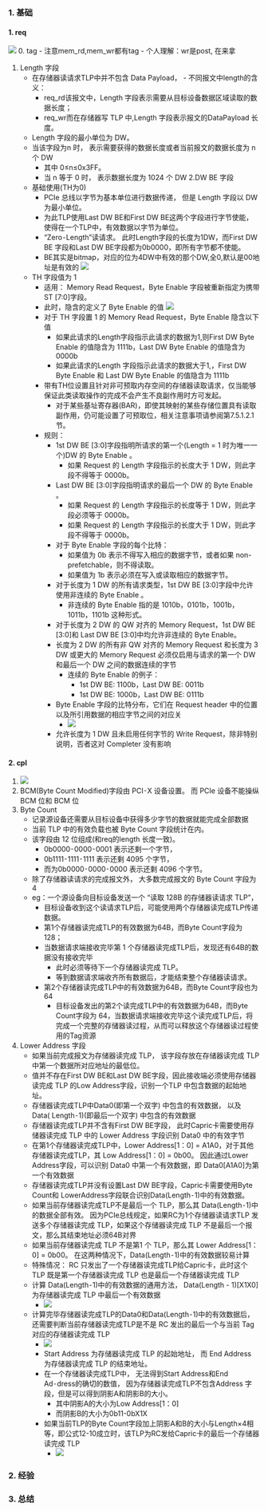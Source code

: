 ### 1. 基础
#### 1. req
![](./99_img/Snipaste_2025-07-03_14-36-40.png)
0. tag
    - 注意mem_rd,mem_wr都有tag
    - 个人理解：wr是post, 在来拿
1. Length 字段
    - 在存储器读请求TLP中并不包含 Data Payload， - 不同报文中length的含义：
        - req_rd该报文中，Length 字段表示需要从目标设备数据区域读取的数据长度；
        - req_wr而在存储器写 TLP 中,Length 字段表示报文的DataPayload 长度。
    - Length 字段的最小单位为 DW。 
    - 当该字段为n 时， 表示需要获得的数据长度或者当前报文的数据长度为 n 个 DW
        - 其中 0≤n≤0x3FF。 
        - 当 n 等于 0 时， 表示数据长度为 1024 个 DW
2.DW BE 字段
    - 基础使用(TH为0)
        - PCIe 总线以字节为基本单位进行数据传递， 但是 Length 字段以 DW 为最小单位。 
        - 为此TLP使用Last DW BE和First DW BE这两个字段进行字节使能，使得在一个TLP中，有效数据以字节为单位。
        - “Zero⁃Length”读请求。 此时Length字段的长度为1DW，而First DW BE 字段和Last DW BE字段都为0b0000，即所有字节都不使能。 
        - BE其实是bitmap，对应的位为4DW中有效的那个DW,全0,默认是00地址是有效的
        ![](./99_img/Snipaste_2025-07-03_15-32-49.png)
    - TH 字段值为 1
        - 适用： Memory Read Request，Byte Enable 字段被重新指定为携带 ST [7:0]字段。
        - 此时，隐含的定义了 Byte Enable 的值
            ![](./99_img/Snipaste_2025-07-03_16-15-34.png)
        - 对于 TH 字段置 1 的 Memory Read Request，Byte Enable 隐含以下值
            - 如果此请求的Length字段指示此请求的数据为1,则First DW Byte Enable 的值隐含为 1111b，Last DW Byte Enable 的值隐含为 0000b
            - 如果此请求的Length 字段指示此请求的数据大于1,，First DW Byte Enable 和 Last DW Byte Enable 的值隐含为 1111b
        - 带有TH位设置且针对非可预取内存空间的存储器读取请求，仅当能够保证此类读取操作的完成不会产生不良副作用时方可发起。
            - 对于某些基址寄存器(BAR)，即使其映射的某些存储位置具有读取副作用，仍可能设置了可预取位，相关注意事项请参阅第7.5.1.2.1节。
        - 规则：
            - 1st DW BE [3:0]字段指明所请求的第一个(Length = 1 时为唯一一个)DW 的 Byte Enable 。
                - 如果 Request 的 Length 字段指示的长度大于 1 DW，则此字段不得等于 0000b。
            - Last DW BE [3:0]字段指明请求的最后一个 DW 的 Byte Enable 。
                - 如果 Request 的 Length 字段指示的长度等于 1 DW，则此字段必须等于 0000b。
                - 如果 Request 的 Length 字段指示的长度大于 1 DW，则此字段不得等于 0000b。
            - 对于 Byte Enable 字段的每个比特：
                - 如果值为 0b 表示不得写入相应的数据字节，或者如果 non-prefetchable，则不得读取。
                - 如果值为 1b 表示必须在写入或读取相应的数据字节。
            - 对于长度为 1 DW 的所有请求类型，1st DW BE [3:0]字段中允许使用非连续的 Byte Enable 。
                - 非连续的 Byte Enable 指的是 1010b，0101b，1001b，1011b，1101b 这种形式。
            - 对于长度为 2 DW 的 QW 对齐的 Memory Request，1st DW BE [3:0]和 Last DW BE [3:0]中均允许非连续的 Byte Enable。
            - 长度为 2 DW 的所有非 QW 对齐的 Memory Request 和长度为 3 DW 或更大的 Memory Request 必须仅启用与请求的第一个
            DW 和最后一个 DW 之间的数据连续的字节
                - 连续的 Byte Enable 的例子：
                    - 1st DW BE: 1100b，Last DW BE: 0011b
                    - 1st DW BE: 1000b，Last DW BE: 0111b
            - Byte Enable 字段的比特分布，它们在 Request header 中的位置以及所引用数据的相应字节之间的对应关
                - ![](./99_img/Snipaste_2025-07-03_16-25-46.png)
            - 允许长度为 1 DW 且未启用任何字节的 Write Request，除非特别说明，否者这对 Completer 没有影响


#### 2. cpl
1. ![](./99_img/Snipaste_2025-07-03_14-45-46.png)
2. BCM(Byte Count Modified)字段由 PCI⁃X 设备设置。 而 PCIe 设备不能操纵 BCM 位和 BCM 位
3. Byte Count
    - 记录源设备还需要从目标设备中获得多少字节的数据就能完成全部数据
    - 当前 TLP 中的有效负载也被 Byte Count 字段统计在内。 
    - 该字段由 12 位组成(和req的length 长度一致)。 
        - 0b0000⁃0000⁃0001 表示还剩一个字节， 
        - 0b1111⁃1111⁃1111 表示还剩 4095 个字节， 
        - 而为0b0000⁃0000⁃0000 表示还剩 4096 个字节。 
    - 除了存储器读请求的完成报文外， 大多数完成报文的 Byte Count 字段为 4 
    - eg：一个源设备向目标设备发送一个 “读取 128B 的存储器读请求 TLP”，
        - 目标设备收到这个读请求TLP后，可能使用两个存储器读完成TLP传递数据。 
        - 第1个存储器读完成TLP的有效数据为64B，而Byte Count字段为 128；
        - 当数据请求端接收完毕第 1 个存储器读完成TLP后，发现还有64B的数据没有接收完毕
            - 此时必须等待下一个存储器读完成 TLP。
            - 等到数据请求端收齐所有数据后，才能结束整个存储器读请求。
        - 第2个存储器读完成TLP中的有效数据为64B，而Byte Count字段也为 64
            - 目标设备发出的第2个读完成TLP中的有效数据为64B，而Byte Count字段为 64，当数据请求端接收完毕这个读完成TLP后，将完成一个完整的存储器读过程，从而可以释放这个存储器读过程使用的Tag资源
5. Lower Address 字段
    - 如果当前完成报文为存储器读完成 TLP， 该字段存放在存储器读完成 TLP 中第一个数据所对应地址的最低位。 
    - 值并不存在First DW BE和Last DW BE字段，因此接收端必须使用存储器读完成 TLP 的Low Address字段，识别一个TLP 中包含数据的起始地址。
    - 存储器读完成TLP中Data0(即第一个双字) 中包含的有效数据， 以及 Data( Length⁃1)(即最后一个双字) 中包含的有效数据
    - 存储器读完成TLP并不含有First DW BE字段， 此时Capric卡需要使用存储器读完成 TLP 中的 Lower Address 字段识别 Data0 中的有效字节
    - 在第1个存储器读完成TLP中，Lower Address[1：0] = A1A0，对于其他存储器读完成TLP，其 Low Address[1：0] = 0b00。 因此通过Lower Address字段，可以识别 Data0 中第一个有效数据，即 Data0[A1A0]为第一个有效数据
    - 存储器读完成TLP并没有设置Last DW BE字段，Capric卡需要使用Byte Count和 LowerAddress字段联合识别Data(Length⁃1)中的有效数据。
    - 如果当前存储器读完成TLP不是最后一个 TLP，那么其 Data(Length⁃1)中的数据全部有效。 因为PCIe总线规定，如果RC为1个存储器读请求TLP 发送多个存储器读完成 TLP，如果这个存储器读完成 TLP 不是最后一个报文，那么其结束地址必须64B对界
    - 如果当前存储器读完成 TLP 不是第1 个 TLP，那么其 Lower Address[1：0] = 0b00。 在这两种情况下，Data(Length⁃1)中的有效数据较易计算
    - 特殊情况： RC 只发出了一个存储器读完成TLP给Capric卡，此时这个 TLP 既是第一个存储器读完成 TLP 也是最后一个存储器读完成 TLP
    - 计算 Data(Length⁃1)中的有效数据的通用方法， Data(Length - 1)[X1X0]为存储器读完成 TLP 中最后一个有效数据
        - ![](./99_img/Snipaste_2025-07-03_17-26-22.png)
    - 计算完毕存储器读完成TLP的Data0和Data(Length⁃1)中的有效数据后，还需要判断当前存储器读完成TLP是不是 RC 发出的最后一个与当前 Tag 对应的存储器读完成 TLP
        - ![](./99_img/Snipaste_2025-07-03_17-28-00.png)
        - Start Address 为存储器读完成 TLP 的起始地址， 而 End Address 为存储器读完成 TLP 的结束地址。
        - 在一个存储器读完成TLP中， 无法得到Start Address和End Ad⁃dress的确切的数值， 因为存储器读完成TLP不包含Address 字段，但是可以得到阴影A和阴影B的大小。 
            - 其中阴影A的大小为Low Address[1：0] 
            - 而阴影B的大小为0b11-0bX1X
        - 如果当前TLP的Byte Count字段加上阴影A和B的大小与Length×4相等，即公式12-10成立时，该TLP为RC发给Capric卡的最后一个存储器读完成 TLP
            - ![](./99_img/Snipaste_2025-07-03_17-29-55.png)


### 2. 经验


### 3. 总结